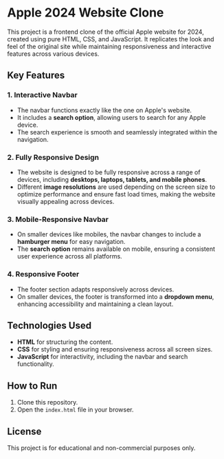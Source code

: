 <h1>Apple 2024 Website Clone</h1>

  <p>This project is a frontend clone of the official Apple website for 2024, created using pure HTML, CSS, and JavaScript. It replicates the look and feel of the original site while maintaining responsiveness and interactive features across various devices.</p>

  <h2>Key Features</h2>

  <h3>1. Interactive Navbar</h3>
  <ul>
    <li>The navbar functions exactly like the one on Apple's website.</li>
    <li>It includes a <strong>search option</strong>, allowing users to search for any Apple device.</li>
    <li>The search experience is smooth and seamlessly integrated within the navigation.</li>
  </ul>

  <h3>2. Fully Responsive Design</h3>
  <ul>
    <li>The website is designed to be fully responsive across a range of devices, including <strong>desktops, laptops, tablets, and mobile phones</strong>.</li>
    <li>Different <strong>image resolutions</strong> are used depending on the screen size to optimize performance and ensure fast load times, making the website visually appealing across devices.</li>
  </ul>

  <h3>3. Mobile-Responsive Navbar</h3>
  <ul>
    <li>On smaller devices like mobiles, the navbar changes to include a <strong>hamburger menu</strong> for easy navigation.</li>
    <li>The <strong>search option</strong> remains available on mobile, ensuring a consistent user experience across all platforms.</li>
  </ul>

  <h3>4. Responsive Footer</h3>
  <ul>
    <li>The footer section adapts responsively across devices.</li>
    <li>On smaller devices, the footer is transformed into a <strong>dropdown menu</strong>, enhancing accessibility and maintaining a clean layout.</li>
  </ul>

  <h2>Technologies Used</h2>
  <ul>
    <li><strong>HTML</strong> for structuring the content.</li>
    <li><strong>CSS</strong> for styling and ensuring responsiveness across all screen sizes.</li>
    <li><strong>JavaScript</strong> for interactivity, including the navbar and search functionality.</li>
  </ul>

  <h2>How to Run</h2>
  <ol>
    <li>Clone this repository.</li>
    <li>Open the <code>index.html</code> file in your browser.</li>
  </ol>

  <h2>License</h2>
  <p>This project is for educational and non-commercial purposes only.</p>
